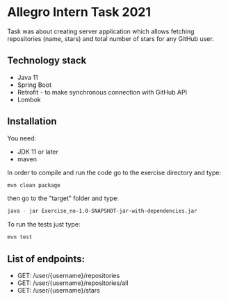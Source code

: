 # Allegro Intern Task 2021

Task was about creating server application which allows fetching repositories (name, stars) and total number of stars for any GitHub user. 

## Technology stack
- Java 11
- Spring Boot
- Retrofit - to make synchronous connection with GitHub API
- Lombok
## Installation
You need:
- JDK 11 or later
- maven

In order to compile and run the code go to the exercise directory and type:
```bash
mvn clean package
```
then go to the "target" folder and type:
```bash
java - jar Exercise_no-1.0-SNAPSHOT-jar-with-dependencies.jar
```


To run the tests just type:

```bash
mvn test
```
## List of endpoints:
- GET: /user/{username}/repositories
- GET: /user/{username}/repositories/all
- GET: /user/{username}/stars
